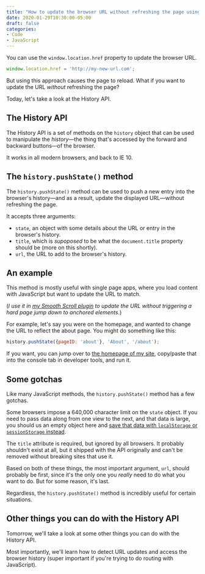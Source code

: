 ```yaml
---
title: "How to update the browser URL without refreshing the page using the vanilla JS History API"
date: 2020-01-29T10:30:00-05:00
draft: false
categories:
- Code
- JavaScript
---
```


You can use the `window.location.href` property to update the browser URL.

```js
window.location.href = 'http://my-new-url.com';
```

But using this approach causes the page to reload. What if you want to update the URL _without_ refreshing the page?

Today, let's take a look at the History API.

## The History API

The History API is a set of methods on the `history` object that can be used to manipulate the _history_&mdash;the thing that's accessed by the forward and backward buttons&mdash;of the browser.

It works in all modern browsers, and back to IE 10.

## The `history.pushState()` method

The `history.pushState()` method can be used to push a new entry into the browser's history&mdash;and as a result, update the displayed URL&mdash;without refreshing the page.

It accepts three arguments:

- `state`, an object with some details about the URL or entry in the browser's history.
- `title`, which is _supoposed_ to be what the `document.title` property should be (more on this shortly).
- `url`, the URL to add to the browser's history.

## An example

This method is mostly useful with single page apps, where you load content with JavaScript but want to update the URL to match.

(*I use it in [my Smooth Scroll plugin](https://github.com/cferdinandi/smooth-scroll/) to update the URL without triggering a hard page jump down to anchored elements.*)

For example, let's say you were on the homepage, and wanted to change the URL to reflect the about page. You might do something like this:

```js
history.pushState({pageID: 'about'}, 'About', '/about');
```

If you want, you can jump over to [the homepage of my site](https://gomakethings.com), copy/paste that into the console tab in developer tools, and run it.

## Some gotchas

Like many JavaScript methods, the `history.pushState()` method has a few gotchas.

Some browsers impose a 640,000 character limit on the `state` object. If you need to pass data along from one view to the next, and that data is large, you should us an empty object here and [save that data with `localStorage` or `sessionStorage` instead](/using-localstorage-to-save-user-data-with-vanilla-javascript/).

The `title` attribute is required, but ignored by all browsers. It probably shouldn't exist at all, but it shipped with the API originally and can't be removed without breaking sites that use it.

Based on both of these things, the most important argument, `url`, should probably be first, since it's the only one you _really_ need to do what you want to do. But for some reason, it's last.

Regardless, the `history.pushState()` method is incredibly useful for certain situations.

## Other things you can do with the History API

Tomorrow, we'll take a look at some other things you can do with the History API.

Most importantly, we'll learn how to detect URL updates and access the browser history (super important if you're trying to do routing with JavaScript).